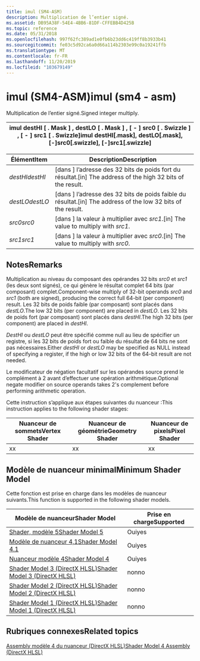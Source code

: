 ```yaml
---
title: imul (SM4-ASM)
description: Multiplication de l’entier signé.
ms.assetid: DB95A38F-54E4-4BB6-81DF-CFFEBB4D425B
ms.topic: reference
ms.date: 05/31/2018
ms.openlocfilehash: 997f62fc389ad1e0fb6b23dd6c419ff8b3933b41
ms.sourcegitcommit: fe03c5d92ca6a0d66a114b2303e99c0a19241ffb
ms.translationtype: MT
ms.contentlocale: fr-FR
ms.lasthandoff: 11/20/2019
ms.locfileid: "103679149"
---
```

# <a name="imul-sm4---asm"></a><span data-ttu-id="c1d11-103">imul (SM4-ASM)</span><span class="sxs-lookup"><span data-stu-id="c1d11-103">imul (sm4 - asm)</span></span>

<span data-ttu-id="c1d11-104">Multiplication de l’entier signé.</span><span class="sxs-lookup"><span data-stu-id="c1d11-104">Signed integer multiply.</span></span>



| <span data-ttu-id="c1d11-105">imul destHI \[ . Mask \] , destLO \[ . Mask \] , \[ - \] src0 \[ . Swizzle \] , \[ - \] src1 \[ . Swizzle\]</span><span class="sxs-lookup"><span data-stu-id="c1d11-105">imul destHI\[.mask\], destLO\[.mask\], \[-\]src0\[.swizzle\], \[-\]src1\[.swizzle\]</span></span> |
|-------------------------------------------------------------------------------------|



 



| <span data-ttu-id="c1d11-106">Élément</span><span class="sxs-lookup"><span data-stu-id="c1d11-106">Item</span></span>                                                                                           | <span data-ttu-id="c1d11-107">Description</span><span class="sxs-lookup"><span data-stu-id="c1d11-107">Description</span></span>                                                      |
|------------------------------------------------------------------------------------------------|------------------------------------------------------------------|
| <span data-ttu-id="c1d11-108"><span id="destHI"></span><span id="desthi"></span><span id="DESTHI"></span>*destHI*</span><span class="sxs-lookup"><span data-stu-id="c1d11-108"><span id="destHI"></span><span id="desthi"></span><span id="DESTHI"></span>*destHI*</span></span><br/> | <span data-ttu-id="c1d11-109">\[dans \] l’adresse des 32 bits de poids fort du résultat.</span><span class="sxs-lookup"><span data-stu-id="c1d11-109">\[in\] The address of the high 32 bits of the result.</span></span><br/> |
| <span data-ttu-id="c1d11-110"><span id="destLO"></span><span id="destlo"></span><span id="DESTLO"></span>*destLO*</span><span class="sxs-lookup"><span data-stu-id="c1d11-110"><span id="destLO"></span><span id="destlo"></span><span id="DESTLO"></span>*destLO*</span></span><br/> | <span data-ttu-id="c1d11-111">\[dans \] l’adresse des 32 bits de poids faible du résultat.</span><span class="sxs-lookup"><span data-stu-id="c1d11-111">\[in\] The address of the low 32 bits of the result.</span></span><br/>  |
| <span data-ttu-id="c1d11-112"><span id="src0"></span><span id="SRC0"></span>*src0*</span><span class="sxs-lookup"><span data-stu-id="c1d11-112"><span id="src0"></span><span id="SRC0"></span>*src0*</span></span><br/>                                | <span data-ttu-id="c1d11-113">\[dans \] la valeur à multiplier avec *src1*.</span><span class="sxs-lookup"><span data-stu-id="c1d11-113">\[in\] The value to multiply with *src1*.</span></span><br/>             |
| <span data-ttu-id="c1d11-114"><span id="src1"></span><span id="SRC1"></span>*src1*</span><span class="sxs-lookup"><span data-stu-id="c1d11-114"><span id="src1"></span><span id="SRC1"></span>*src1*</span></span><br/>                                | <span data-ttu-id="c1d11-115">\[dans \] la valeur à multiplier avec *src0*.</span><span class="sxs-lookup"><span data-stu-id="c1d11-115">\[in\] The value to multiply with *src0*.</span></span><br/>             |



 

## <a name="remarks"></a><span data-ttu-id="c1d11-116">Notes</span><span class="sxs-lookup"><span data-stu-id="c1d11-116">Remarks</span></span>

<span data-ttu-id="c1d11-117">Multiplication au niveau du composant des opérandes 32 bits *src0* et *src1* (les deux sont signés), ce qui génère le résultat complet 64 bits (par composant) complet.</span><span class="sxs-lookup"><span data-stu-id="c1d11-117">Component-wise multiply of 32-bit operands *src0* and *src1* (both are signed), producing the correct full 64-bit (per component) result.</span></span> <span data-ttu-id="c1d11-118">Les 32 bits de poids faible (par composant) sont placés dans *destLO*.</span><span class="sxs-lookup"><span data-stu-id="c1d11-118">The low 32 bits (per component) are placed in *destLO*.</span></span> <span data-ttu-id="c1d11-119">Les 32 bits de poids fort (par composant) sont placés dans *destHI*.</span><span class="sxs-lookup"><span data-stu-id="c1d11-119">The high 32 bits (per component) are placed in *destHI*.</span></span>

<span data-ttu-id="c1d11-120">*DestHI* ou *destLO* peut être spécifié comme null au lieu de spécifier un registre, si les 32 bits de poids fort ou faible du résultat de 64 bits ne sont pas nécessaires.</span><span class="sxs-lookup"><span data-stu-id="c1d11-120">Either *destHI* or *destLO* may be specified as NULL instead of specifying a register, if the high or low 32 bits of the 64-bit result are not needed.</span></span>

<span data-ttu-id="c1d11-121">Le modificateur de négation facultatif sur les opérandes source prend le complément à 2 avant d’effectuer une opération arithmétique.</span><span class="sxs-lookup"><span data-stu-id="c1d11-121">Optional negate modifier on source operands takes 2's complement before performing arithmetic operation.</span></span>

<span data-ttu-id="c1d11-122">Cette instruction s’applique aux étapes suivantes du nuanceur :</span><span class="sxs-lookup"><span data-stu-id="c1d11-122">This instruction applies to the following shader stages:</span></span>



| <span data-ttu-id="c1d11-123">Nuanceur de sommets</span><span class="sxs-lookup"><span data-stu-id="c1d11-123">Vertex Shader</span></span> | <span data-ttu-id="c1d11-124">Nuanceur de géométrie</span><span class="sxs-lookup"><span data-stu-id="c1d11-124">Geometry Shader</span></span> | <span data-ttu-id="c1d11-125">Nuanceur de pixels</span><span class="sxs-lookup"><span data-stu-id="c1d11-125">Pixel Shader</span></span> |
|---------------|-----------------|--------------|
| <span data-ttu-id="c1d11-126">x</span><span class="sxs-lookup"><span data-stu-id="c1d11-126">x</span></span>             | <span data-ttu-id="c1d11-127">x</span><span class="sxs-lookup"><span data-stu-id="c1d11-127">x</span></span>               | <span data-ttu-id="c1d11-128">x</span><span class="sxs-lookup"><span data-stu-id="c1d11-128">x</span></span>            |



 

## <a name="minimum-shader-model"></a><span data-ttu-id="c1d11-129">Modèle de nuanceur minimal</span><span class="sxs-lookup"><span data-stu-id="c1d11-129">Minimum Shader Model</span></span>

<span data-ttu-id="c1d11-130">Cette fonction est prise en charge dans les modèles de nuanceur suivants.</span><span class="sxs-lookup"><span data-stu-id="c1d11-130">This function is supported in the following shader models.</span></span>



| <span data-ttu-id="c1d11-131">Modèle de nuanceur</span><span class="sxs-lookup"><span data-stu-id="c1d11-131">Shader Model</span></span>                                              | <span data-ttu-id="c1d11-132">Prise en charge</span><span class="sxs-lookup"><span data-stu-id="c1d11-132">Supported</span></span> |
|-----------------------------------------------------------|-----------|
| [<span data-ttu-id="c1d11-133">Shader, modèle 5</span><span class="sxs-lookup"><span data-stu-id="c1d11-133">Shader Model 5</span></span>](d3d11-graphics-reference-sm5.md)        | <span data-ttu-id="c1d11-134">Oui</span><span class="sxs-lookup"><span data-stu-id="c1d11-134">yes</span></span>       |
| [<span data-ttu-id="c1d11-135">Modèle de nuanceur 4,1</span><span class="sxs-lookup"><span data-stu-id="c1d11-135">Shader Model 4.1</span></span>](dx-graphics-hlsl-sm4.md)              | <span data-ttu-id="c1d11-136">Oui</span><span class="sxs-lookup"><span data-stu-id="c1d11-136">yes</span></span>       |
| [<span data-ttu-id="c1d11-137">Nuanceur modèle 4</span><span class="sxs-lookup"><span data-stu-id="c1d11-137">Shader Model 4</span></span>](dx-graphics-hlsl-sm4.md)                | <span data-ttu-id="c1d11-138">Oui</span><span class="sxs-lookup"><span data-stu-id="c1d11-138">yes</span></span>       |
| [<span data-ttu-id="c1d11-139">Shader Model 3 (DirectX HLSL)</span><span class="sxs-lookup"><span data-stu-id="c1d11-139">Shader Model 3 (DirectX HLSL)</span></span>](dx-graphics-hlsl-sm3.md) | <span data-ttu-id="c1d11-140">non</span><span class="sxs-lookup"><span data-stu-id="c1d11-140">no</span></span>        |
| [<span data-ttu-id="c1d11-141">Shader Model 2 (DirectX HLSL)</span><span class="sxs-lookup"><span data-stu-id="c1d11-141">Shader Model 2 (DirectX HLSL)</span></span>](dx-graphics-hlsl-sm2.md) | <span data-ttu-id="c1d11-142">non</span><span class="sxs-lookup"><span data-stu-id="c1d11-142">no</span></span>        |
| [<span data-ttu-id="c1d11-143">Shader Model 1 (DirectX HLSL)</span><span class="sxs-lookup"><span data-stu-id="c1d11-143">Shader Model 1 (DirectX HLSL)</span></span>](dx-graphics-hlsl-sm1.md) | <span data-ttu-id="c1d11-144">non</span><span class="sxs-lookup"><span data-stu-id="c1d11-144">no</span></span>        |



 

## <a name="related-topics"></a><span data-ttu-id="c1d11-145">Rubriques connexes</span><span class="sxs-lookup"><span data-stu-id="c1d11-145">Related topics</span></span>

<dl> <dt>

[<span data-ttu-id="c1d11-146">Assembly modèle 4 du nuanceur (DirectX HLSL)</span><span class="sxs-lookup"><span data-stu-id="c1d11-146">Shader Model 4 Assembly (DirectX HLSL)</span></span>](dx-graphics-hlsl-sm4-asm.md)
</dt> </dl>

 

 





